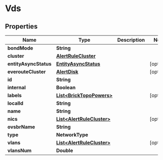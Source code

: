 

# Vds


## Properties

Name | Type | Description | Notes
------------ | ------------- | ------------- | -------------
**bondMode** | **String** |  | 
**cluster** | [**AlertRuleCluster**](AlertRuleCluster.md) |  | 
**entityAsyncStatus** | [**EntityAsyncStatus**](EntityAsyncStatus.md) |  |  [optional]
**everouteCluster** | [**AlertDisk**](AlertDisk.md) |  |  [optional]
**id** | **String** |  | 
**internal** | **Boolean** |  | 
**labels** | [**List&lt;BrickTopoPowers&gt;**](BrickTopoPowers.md) |  |  [optional]
**localId** | **String** |  | 
**name** | **String** |  | 
**nics** | [**List&lt;AlertRuleCluster&gt;**](AlertRuleCluster.md) |  |  [optional]
**ovsbrName** | **String** |  | 
**type** | **NetworkType** |  | 
**vlans** | [**List&lt;AlertRuleCluster&gt;**](AlertRuleCluster.md) |  |  [optional]
**vlansNum** | **Double** |  | 




